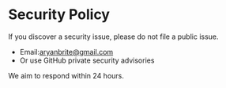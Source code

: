 # Security Policy

If you discover a security issue, please do not file a public issue.

- Email:aryanbrite@gmail.com
- Or use GitHub private security advisories

We aim to respond within 24 hours.
